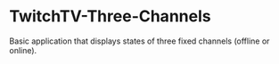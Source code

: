 # TwitchTV-Three-Channels
Basic application that displays states of three fixed channels (offline or online).
